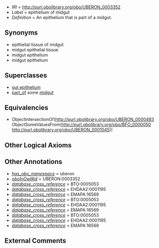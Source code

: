 * *IRI* = http://purl.obolibrary.org/obo/UBERON_0003352
 * *Label* = epithelium of midgut
 * *Definition* = An epithelium that is part of a midgut.

## Synonyms

 * epithelial tissue of midgut
 * midgut epithelial tissue
 * midgut epithelium
 * midgut epithelium

## Superclasses

 * [gut epithelium](../../UBERON/29/UBERON_0003929.md)
 * [part_of](../../BFO/50/BFO_0000050.md) some [midgut](../../UBERON/45/UBERON_0001045.md)

## Equivalencies

 * ObjectIntersectionOf(<http://purl.obolibrary.org/obo/UBERON_0000483> ObjectSomeValuesFrom(<http://purl.obolibrary.org/obo/BFO_0000050> <http://purl.obolibrary.org/obo/UBERON_0001045>))

## Other Logical Axioms


## Other Annotations

 * *[has_obo_namespace](../../ce/oboInOwl#hasOBONamespace.md)* = uberon
 * *[oboInOwl#id](../../id/oboInOwl#id.md)* = UBERON:0003352
 * *[database_cross_reference](../../ef/oboInOwl#hasDbXref.md)* = BTO:0005053
 * *[database_cross_reference](../../ef/oboInOwl#hasDbXref.md)* = EHDAA2:0001195
 * *[database_cross_reference](../../ef/oboInOwl#hasDbXref.md)* = EMAPA:16569
 * *[database_cross_reference](../../ef/oboInOwl#hasDbXref.md)* = BTO:0005053
 * *[database_cross_reference](../../ef/oboInOwl#hasDbXref.md)* = EHDAA2:0001195
 * *[database_cross_reference](../../ef/oboInOwl#hasDbXref.md)* = EMAPA:16569
 * *[database_cross_reference](../../ef/oboInOwl#hasDbXref.md)* = BTO:0005053
 * *[database_cross_reference](../../ef/oboInOwl#hasDbXref.md)* = EHDAA2:0001195
 * *[database_cross_reference](../../ef/oboInOwl#hasDbXref.md)* = EMAPA:16569

## External Comments

